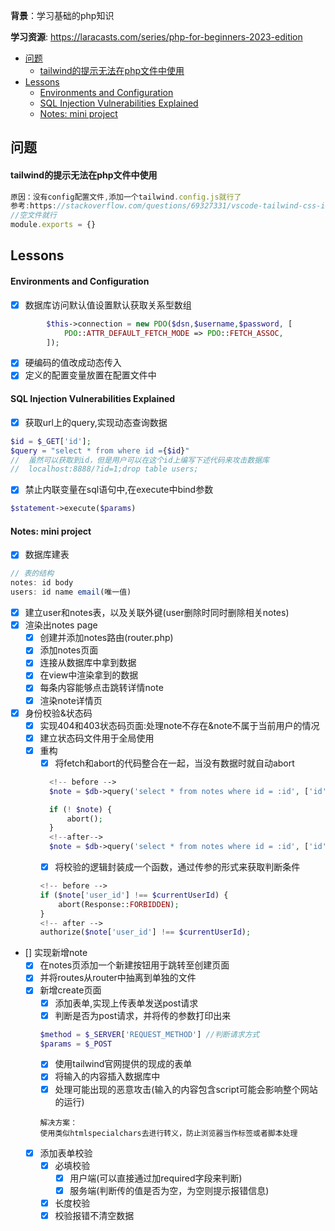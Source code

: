 **背景**：学习基础的php知识 

**学习资源**: https://laracasts.com/series/php-for-beginners-2023-edition

- [问题](#问题)
    - [tailwind的提示无法在php文件中使用](#tailwind的提示无法在php文件中使用)
- [Lessons](#lessons)
    - [Environments and Configuration](#environments-and-configuration)
    - [SQL Injection Vulnerabilities Explained](#sql-injection-vulnerabilities-explained)
    - [Notes: mini project](#notes-mini-project)



## 问题

#### tailwind的提示无法在php文件中使用
```js
原因：没有config配置文件,添加一个tailwind.config.js就行了
参考:https://stackoverflow.com/questions/69327331/vscode-tailwind-css-intellisense-not-working
//空文件就行
module.exports = {}
```


## Lessons

#### Environments and Configuration

- [x] 数据库访问默认值设置默认获取关系型数组
```php
        $this->connection = new PDO($dsn,$username,$password, [
            PDO::ATTR_DEFAULT_FETCH_MODE => PDO::FETCH_ASSOC,
        ]);
```
- [x] 硬编码的值改成动态传入
- [x] 定义的配置变量放置在配置文件中

#### SQL Injection Vulnerabilities Explained
- [x] 获取url上的query,实现动态查询数据
 ```php
$id = $_GET['id'];
$query = "select * from where id ={$id}"
//  虽然可以获取到id，但是用户可以在这个id上编写下述代码来攻击数据库
//  localhost:8888/?id=1;drop table users;

 ```
- [x] 禁止内联变量在sql语句中,在execute中bind参数
```php
$statement->execute($params)
```

#### Notes: mini project 
- [x] 数据库建表
```js
// 表的结构
notes: id body
users: id name email(唯一值) 
```
  - [x] 建立user和notes表，以及关联外键(user删除时同时删除相关notes)
- [x] 渲染出notes page
  - [x] 创建并添加notes路由(router.php)
  - [x] 添加notes页面
  - [x] 连接从数据库中拿到数据
  - [x] 在view中渲染拿到的数据
  - [x] 每条内容能够点击跳转详情note
  - [x] 渲染note详情页
- [x] 身份校验&状态码
  - [x] 实现404和403状态码页面:处理note不存在&note不属于当前用户的情况
  - [x] 建立状态码文件用于全局使用 
  - [x] 重构
    - [x] 将fetch和abort的代码整合在一起，当没有数据时就自动abort
    ```php
      <!-- before -->
      $note = $db->query('select * from notes where id = :id', ['id' => $_GET["id"]])->fetchOrAbort();

      if (! $note) {
          abort();
      }
      <!--after-->
      $note = $db->query('select * from notes where id = :id', ['id' => $_GET["id"]])->fetchAndAbort(); //这个写法有点像promise；返回其自身
    ```
    - [x] 将校验的逻辑封装成一个函数，通过传参的形式来获取判断条件
    ```php
    <!-- before -->
    if ($note['user_id'] !== $currentUserId) {
        abort(Response::FORBIDDEN);
    }
    <!-- after -->
    authorize($note['user_id'] !== $currentUserId);
    ```
- [] 实现新增note
  - [x] 在notes页添加一个新建按钮用于跳转至创建页面
  - [x] 并将routes从router中抽离到单独的文件
  - [x] 新增create页面
    - [x] 添加表单,实现上传表单发送post请求
    - [x] 判断是否为post请求，并将传的参数打印出来
    ```php
    $method = $_SERVER['REQUEST_METHOD'] //判断请求方式
    $params = $_POST
    ```
    - [x] 使用tailwind官网提供的现成的表单
    - [x] 将输入的内容插入数据库中
    - [x] 处理可能出现的恶意攻击(输入的内容包含script可能会影响整个网站的运行)
    ```
    解决方案：
    使用类似htmlspecialchars去进行转义，防止浏览器当作标签或者脚本处理
    ```
  - [x] 添加表单校验
    - [x] 必填校验
      - [x] 用户端(可以直接通过加required字段来判断)
      - [x] 服务端(判断传的值是否为空，为空则提示报错信息)
    - [x] 长度校验
    - [x] 校验报错不清空数据